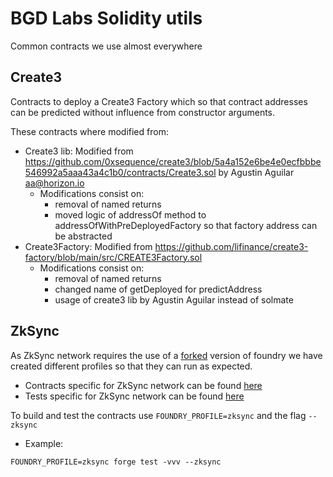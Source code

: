 # BGD Labs Solidity utils

Common contracts we use almost everywhere

## Create3

Contracts to deploy a Create3 Factory which so that contract addresses can be predicted without influence from
constructor arguments.

These contracts where modified from:

- Create3 lib:
  Modified from https://github.com/0xsequence/create3/blob/5a4a152e6be4e0ecfbbbe546992a5aaa43a4c1b0/contracts/Create3.sol by Agustin Aguilar <aa@horizon.io>
  - Modifications consist on:
    - removal of named returns
    - moved logic of addressOf method to addressOfWithPreDeployedFactory so that factory address can be abstracted
- Create3Factory:
  Modified from https://github.com/lifinance/create3-factory/blob/main/src/CREATE3Factory.sol
  - Modifications consist on:
    - removal of named returns
    - changed name of getDeployed for predictAddress
    - usage of create3 lib by Agustin Aguilar instead of solmate

## ZkSync

As ZkSync network requires the use of a [forked](https://github.com/matter-labs/foundry-zksync) version of foundry we have created different profiles so that they can run
as expected.

- Contracts specific for ZkSync network can be found [here](src-zksync)
- Tests specific for ZkSync network can be found [here](test-zksync)

To build and test the contracts use `FOUNDRY_PROFILE=zksync` and the flag `--zksync`

- Example:

```solidity
FOUNDRY_PROFILE=zksync forge test -vvv --zksync
```
